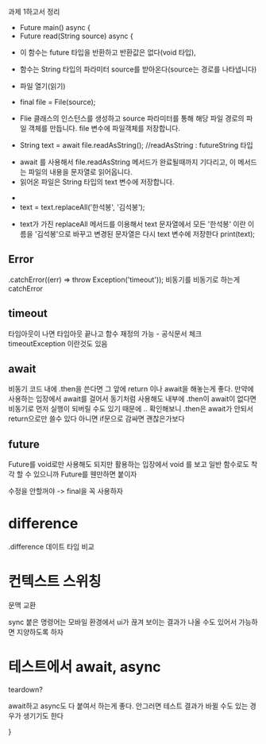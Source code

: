 과제 1하고서 정리

- Future<void> main() async {
- Future<void> read(String source) async {
* 이 함수는 future 타입을 반환하고 반환값은 없다(void 타입), 
* 함수는 String 타입의 파라미터 source를 받아온다(source는 경로를 나타냅니다)

* 파일 열기(읽기)
- final file = File(source);
* Flie 클래스의 인스턴스를 생성하고 source 파라미터를 통해 해당 파일 경로의 파일 객체를 만듭니다. file 변수에 파일객체를 저장합니다.

- String text = await file.readAsString(); //readAsString : futureString 타입
* await 를 사용해서  file.readAsString 메서드가 완료될때까지 기다리고, 이 메서드는 파일의 내용을 문자열로 읽어옵니다. 
* 읽어온 파일은 String 타입의 text 변수에 저장합니다.
- 
- text = text.replaceAll('한석봉', '김석봉');
* text가 가진 replaceAll 메서드를 이용해서 text 문자열에서 모든 '한석봉' 이란 이름을 '김석봉'으로 바꾸고 변경된 문자열은 다시 text 변수에 저장한다
  print(text);


## Error
.catchError((err) => throw Exception('timeout'));
비동기를 비동기로 하는게 catchError


## timeout
타임아웃이 나면 타임아웃 끝나고 함수 재정의 가능 - 공식문서 체크
timeoutException 이란것도 있음

## await
비동기 코드 내에 .then을 쓴다면 그 앞에 return 이나 await을
해놓는게 좋다. 만약에 사용하는 입장에서 await를 걸어서 동기처럼 사용해도 내부에
.then이 await이 없다면 비동기로 먼저 실행이 되버릴 수도 있기 때문에 ..
확인해보니 .then은 await가 안되서 return으로만 쓸수 있다
아니면 if문으로 감싸면 괜찮은가보다

## future
Future<void>를 void로만 사용해도 되지만 활용하는 입장에서 void
를 보고 일반 함수로도 착각 할 수 있으니까 Future를 웬만하면 붙이자

수정을 안할꺼야 -> final을 꼭 사용하자

# difference
.difference 데이트 타임 비교

# 컨텍스트 스위칭
문맥 교환

sync 붙은 명령어는 모바일 환경에서 
ui가 끊겨 보이는 결과가 나올 수도 있어서 가능하면 지양하도록 하자


# 테스트에서 await, async

teardown?

await하고 async도 다 붙여서 하는게 좋다. 안그러면 테스트 결과가 바뀔 수도 있는 경우가 생기기도 한다

}

